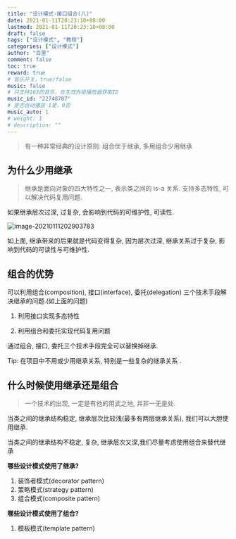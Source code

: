 ```yaml
---
title: "设计模式-接口组合(八)"
date: 2021-01-11T20:23:10+08:00
lastmod: 2021-01-11T20:23:10+08:00
draft: false
tags: ["设计模式", "教程"]
categories: ["设计模式"]
author: "百里"
comment: false
toc: true
reward: true
# 音乐开关，true/false
music: false
# 只支持163的音乐，在生成外链播放器获取ID
music_id: "22748787"
# 是否自动播放 1是，0否
music_auto: 1
# weight: 1
# description: ""
---
```


> 有一种非常经典的设计原则: 组合优于继承, 多用组合少用继承



## 为什么少用继承

> 继承是面向对象的四大特性之一, 表示类之间的 is-a 关系. 支持多态特性, 可以解决代码复用问题.

如果继承层次过深, 过复杂, 会影响到代码的可维护性, 可读性. 

![image-20210111202903783](http://img.sgfoot.com/b/20210111202911.png?imageslim)

如上面, 继承带来的后果就是代码变得复杂, 因为层次过深, 继承关系过于复杂, 影响到代码的可读性与可维护性. 

## 组合的优势

可以利用组合(composition), 接口(interface), 委托(delegation) 三个技术手段解决继承的问题.(如上面的问题)

1. 利用接口实现多态特性

2. 利用组合和委托实现代码复用问题

通过组合, 接口, 委托三个技术手段完全可以替换掉继承. 

Tip: 在项目中不用或少用继承关系, 特别是一些复杂的继承关系 .



## 什么时候使用继承还是组合

> 一个技术的出现, 一定是有他的用武之地, 并非一无是处.

当类之间的继承结构稳定, 继承层次比较浅(最多有两层继承关系), 我们可以大胆使用继承. 

当类之间的继承结构不稳定, 复杂, 继承层次又深,我们尽量考虑使用组合来替代继承 

**哪些设计模式使用了继承?**

1. 装饰者模式(decorator pattern)
2. 策略模式(strategy pattern)
3. 组合模式(composite pattern)

**哪些设计模式使用了组合?**

1. 模板模式(template pattern)